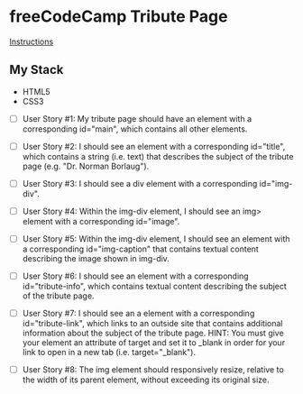 # freeCodeCamp Tribute Page

[Instructions](https://beta.freecodecamp.org/en/challenges/applied-responsive-web-design-projects/build-a-tribute-page)

## My Stack
- HTML5
- CSS3

- [ ] User Story #1: My tribute page should have an element with a corresponding id="main", which contains all other elements.

- [ ] User Story #2: I should see an element with a corresponding id="title", which contains a string (i.e. text) that describes the subject of the tribute page (e.g. "Dr. Norman Borlaug").

- [ ] User Story #3: I should see a div element with a corresponding id="img-div".

- [ ] User Story #4: Within the img-div element, I should see an img> element with a corresponding id="image".

- [ ] User Story #5: Within the img-div element, I should see an element with a corresponding id="img-caption" that contains textual content describing the image shown in img-div.

- [ ] User Story #6: I should see an element with a corresponding id="tribute-info", which contains textual content describing the subject of the tribute page.

- [ ] User Story #7: I  should see an a element with a corresponding id="tribute-link", which links to an outside site that contains additional information about the subject of the tribute page. HINT: You must give your element an attribute of target and set it to _blank in order for your link to open in a new tab (i.e. target="_blank").

- [ ] User Story #8: The img element should responsively resize, relative to the width of its parent element, without exceeding its original size.